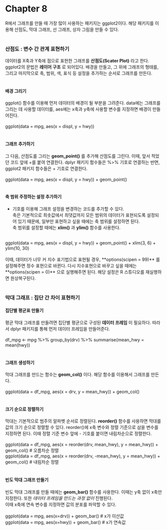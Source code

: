 # Chapter 8
R에서 그래프를 만들 때 가장 많이 사용하는 패키지는 ggplot2이다. 해당 패키지를 이용해 산점도, 막대 그래프, 선 그래프, 상자 그림을 만들 수 있다.<br>
<br>

### 산점도 : 변수 간 관계 표현하기
데이터를 X축과 Y축에 점으로 표현한 그래프를 **산점도(Scater Plot)** 라고 한다.<br>
ggplot2의 문법은 **레이어 구조** 로 되어있다. 배경을 만들고, 그 위에 그래프의 형태를, 그리고 마지막으로 축, 범위, 색, 표식 등 설정을 추가하는 순서로 그래프를 만든다.<br>
<br>

#### 배경 그리기
ggplot() 함수를 이용해 먼저 데이터의 배경이 될 부분을 그려준다. data에는 그래프를 그리는 데 사용할 데이터를, aes에는 x축과 y축에 사용할 변수를 지정하면 배경이 만들어진다.<br>
<br>
ggplot(data = mpg, aes(x = displ, y = hwy))<br>
<br>

#### 그래프 추가하기
그 다음, 산점도를 그리는 **geom_point()** 를 추가해 산점도를 그린다. 이때, 앞서 적었던 코드 앞에 +를 붙여 연결한다. dplyr 패키지 함수들은 %>% 기호로 연결하는 반면, ggplot2 패키지 함수들은 + 기호로 연결한다.<br>
<br>
ggplot(data = mpg, aes(x = displ, y = hwy)) + geom_point()<br>
<br>

#### 축 범위 주정하는 설정 추가하기
+ 기호를 이용해 그래프 설정을 변경하는 코드를 추가할 수 있다.<br>
축은 기본적으로 최솟값에서 최댓값까지 모든 범위의 데이터가 표현되도록 설정되어 있기 때문에, 일부만 표현하고 싶을 때에는 축 범위를 설정하면 된다.<br>
축 범위를 설정할 때에는 **xlim()** 과 **ylim()** 함수를 사용한다.<br>
<br>
ggplot(data = mpg, aes(x = displ, y = hwy)) + geom_point() + xlim(3, 6) + ylim(10, 30)<br>
<br>
이때, 데이터가 너무 커 지수 표기법으로 표현될 경우, **options(scipen = 99)** 를 설정해주면 정수 표현으로 바뀐다. 다시 지수표현으로 바꾸고 싶을 때에는 **options(scipen = 0)** 으로 실행해주면 된다. 해당 설정은 R 스튜디오를 재실행하면 원상복구된다.<br>
<br>

### 막대 그래프 : 집단 간 차이 표현하기

#### 집단별 평균표 만들기
평균 막대 그래프를 만들려면 집단별 평균으로 구성된 **데이터 프레임** 이 필요하다. 따라서 dplyr 패키지를 통해 먼저 데이터 프레임을 만들어준다.<br>
<br>
df_mpg <- mpg %>% group_by(drv) %>% summarise(mean_hwy = mean(hwy))<br>
<br>

#### 그래프 생성하기
막대 그래프를 만드는 함수는 **geom_col()** 이다. 해당 함수를 이용해서 그래프를 만든다.<br>
<br>
ggplot(data = df_mpg, aes(x = drv, y = mean_hwy)) + geom_col()<br>
<br>

#### 크기 순으로 정렬하기
막대는 기본적으로 범주의 알파벳 순서로 정렬된다. **reorder()** 함수를 사용하면 막대를 값의 크기 순으로 정렬할 수 있다. reorder()에 x축 변수와 정렬 기준으로 삼을 변수를 지정하면 된다. 이때 정렬 기준 변수 앞에 - 기호를 붙이면 내림차순으로 정렬한다.<br>
<br>
ggplot(data = df_mpg, aes(x = reorder(drv, mean_hwy), y = mean_hwy)) + geom_col() # 오름차순 정렬<br> 
ggplot(data = df_mpg, aes(x = reorder(drv, -mean_hwy), y = mean_hwy)) + geom_col() # 내림차순 정렬<br>
<br>

#### 빈도 막대 그래프 만들기
빈도 막대 그래프를 만들 때에는 **geom_bar()** 함수를 사용한다. 이때는 y축 없이 x축만 지정한다. 또한 *데이터 프레임을 만드는 과정 없이* 진행된다.<br>
이때 x축에 연속 변수를 지정하면 값의 분포를 파악할 수 있다.<br>
<br>
ggplot(data = mpg, aes(x=drv)) + geom_bar() # x가 이산값<br>
ggplot(data = mpg, aes(x=hwy)) + geom_bar() # x가 연속값<br>
<br>

